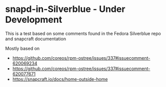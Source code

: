 # snapd-in-Silverblue - Under Development

This is a test based on some comments found in the Fedora Silverblue repo and snapcraft documentation

Mostly based on 
- https://github.com/coreos/rpm-ostree/issues/337#issuecomment-620069234
- https://github.com/coreos/rpm-ostree/issues/337#issuecomment-620077671
- https://snapcraft.io/docs/home-outside-home
